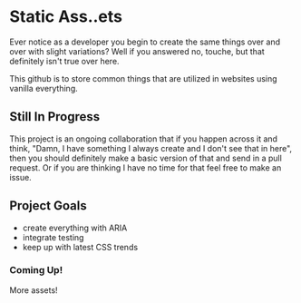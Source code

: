 # Static Ass..ets

Ever notice as a developer you begin to create the same things over and over with slight variations? Well if you answered no, touche, but that definitely isn't true over here.

This github is to store common things that are utilized in websites using vanilla everything.

## Still In Progress

This project is an ongoing collaboration that if you happen across it and think, "Damn, I have something I always create and I don't see that in here", then you should definitely make a basic version of that and send in a pull request. Or if you are thinking I have no time for that feel free to make an issue.

## Project Goals
* create everything with ARIA
* integrate testing
* keep up with latest CSS trends

### Coming Up!

More assets!
